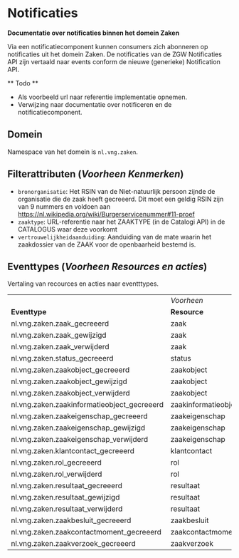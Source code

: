 # Notificaties

**Documentatie over notificaties binnen het domein Zaken**
 
Via een notificatiecomponent kunnen consumers zich abonneren op notificaties uit het domein Zaken.  De notificaties van de ZGW Notificaties API zijn vertaald naar events conform de nieuwe (generieke) Notification API.

** Todo **
- Als voorbeeld url naar referentie implementatie opnemen.
- Verwijzing naar documentatie over notificeren en de notificatiecomponent.

## Domein

Namespace van het domein is `nl.vng.zaken`.

## Filterattributen (_Voorheen Kenmerken_)

- `bronorganisatie`: Het RSIN van de Niet-natuurlijk persoon zijnde de organisatie die de zaak heeft gecreeerd. Dit moet een geldig RSIN zijn van 9 nummers en voldoen aan https://nl.wikipedia.org/wiki/Burgerservicenummer#11-proef
- `zaaktype`: URL-referentie naar het ZAAKTYPE (in de Catalogi API) in de CATALOGUS waar deze voorkomt
- `vertrouwelijkheidaanduiding`: Aanduiding van de mate waarin het zaakdossier van de ZAAK voor de openbaarheid bestemd is.

## Eventtypes (_Voorheen Resources en acties_)

Vertaling van recources en acties naar eventttypes.

<table>
  <tr>
      <td></td>
      <td colspan="2"><i>Voorheen</i></td>
      <td></td>
  </tr>
  <tr>
      <td><b>Eventtype</b></td>
      <td><b>Resource</b></td>
      <td><b>Actie</b></td>
      <td><b>Toelichting</b></td>
  </tr>
  <tr>
      <td>nl.vng.zaken.zaak_gecreeerd</td>
      <td>zaak</td>
      <td>create</td>
      <td></td>
  </tr>
  <tr>
      <td>nl.vng.zaken.zaak_gewijzigd</td>
      <td>zaak</td>
      <td>update</td>
      <td></td>
  </tr>
  <tr>
      <td>nl.vng.zaken.zaak_verwijderd</td>
      <td>zaak</td>
      <td>destroy</td>
      <td></td>
  </tr>
  <tr>
      <td>nl.vng.zaken.status_gecreeerd</td>
      <td>status</td>
      <td>create</td>
      <td></td>
  </tr>
  <tr>
      <td>nl.vng.zaken.zaakobject_gecreeerd</td>
      <td>zaakobject</td>
      <td>create</td>
      <td></td>
  </tr>
  <tr>
      <td>nl.vng.zaken.zaakobject_gewijzigd</td>
      <td>zaakobject</td>
      <td>update</td>
      <td></td>
  </tr>
  <tr>
      <td>nl.vng.zaken.zaakobject_verwijderd</td>
      <td>zaakobject</td>
      <td>destroy</td>
      <td></td>
  </tr>
 <tr>
      <td>nl.vng.zaken.zaakinformatieobject_gecreeerd</td>
      <td>zaakinformatieobject</td>
      <td>create</td>
      <td></td>
  </tr>
 <tr>
      <td>nl.vng.zaken.zaakeigenschap_gecreeerd</td>
      <td>zaakeigenschap</td>
      <td>create</td>
      <td></td>
  </tr>
 <tr>
      <td>nl.vng.zaken.zaakeigenschap_gewijzigd</td>
      <td>zaakeigenschap</td>
      <td>update</td>
      <td></td>
  </tr>
 <tr>
      <td>nl.vng.zaken.zaakeigenschap_verwijderd</td>
      <td>zaakeigenschap</td>
      <td>destroy</td>
      <td></td>
  </tr>
  <tr>
      <td>nl.vng.zaken.klantcontact_gecreeerd</td>
      <td>klantcontact</td>
      <td>create</td>
      <td></td>
  </tr>
  <tr>
      <td>nl.vng.zaken.rol_gecreeerd</td>
      <td>rol</td>
      <td>create</td>
      <td></td>
  </tr>
  <tr>
      <td>nl.vng.zaken.rol_verwijderd</td>
      <td>rol</td>
      <td>destroy</td>
      <td></td>
  </tr>
  <tr>
      <td>nl.vng.zaken.resultaat_gecreeerd</td>
      <td>resultaat</td>
      <td>create</td>
      <td></td>
  </tr>
  <tr>
      <td>nl.vng.zaken.resultaat_gewijzigd</td>
      <td>resultaat</td>
      <td>update</td>
      <td></td>
  </tr>
  <tr>
      <td>nl.vng.zaken.resultaat_verwijderd</td>
      <td>resultaat</td>
      <td>destroy</td>
      <td></td>
  </tr>
  <tr>
      <td>nl.vng.zaken.zaakbesluit_gecreeerd</td>
      <td>zaakbesluit</td>
      <td>create</td>
      <td></td>
  </tr> 
  <tr>
      <td>nl.vng.zaken.zaakcontactmoment_gecreeerd</td>
      <td>zaakcontactmoment</td>
      <td>create</td>
      <td></td>
  </tr>  
  <tr>
      <td>nl.vng.zaken.zaakverzoek_gecreeerd</td>
      <td>zaakverzoek</td>
      <td>create</td>
      <td></td>
  </tr>
</table>
